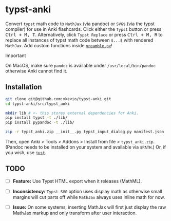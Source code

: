 # typst-anki

Convert `typst` math code to `MathJax` (via pandoc) or `SVG`s (via the typst compiler) for use in Anki flashcards. Click either the `Typst` button or press <kbd>Ctrl + M, T</kbd>. Alternatively, click `Typst Replace` or press <kbd>Ctrl + M, R</kbd> to replace all instances of typst math code between `$...$` with rendered `MathJax`. Add custom functions inside [`preamble.py`](src/typst_anki/preamble.py)!

> [!IMPORTANT]  
> On MacOS, make sure `pandoc` is available under `/usr/local/bin/pandoc` otherwise Anki cannot find it.

## Installation

```sh
git clone git@github.com:xkevio/typst-anki.git
cd typst-anki/src/typst_anki

mkdir lib # <- this stores external dependencies for Anki.
pip install typst -t ./lib/
pip install pypandoc -t ./lib/

zip -r typst_anki.zip __init__.py typst_input_dialog.py manifest.json ./lib/
```

Then, open Anki > Tools > Addons > Install from file > `typst_anki.zip`.
(Pandoc needs to be installed on your system and available via `$PATH`.) Or, if you wish, use [`just`](https://github.com/casey/just).

## TODO 

- [ ] **Feature:** Use Typst HTML export when it releases (MathML). 
- [ ] **Inconsistency:** `Typst SVG` option uses display math as otherwise small margins will cut parts off while `MathJax` always uses inline math for now.
- [ ] **Issue:** On some systems, inserting MathJax will first just display the raw MathJax markup and only transform after user interaction.
    
